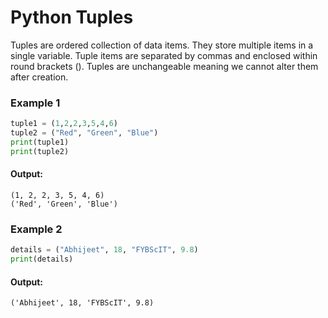 # Python Tuples
Tuples are ordered collection of data items. They store multiple items in a single variable. Tuple items are separated by commas and enclosed within round brackets (). Tuples are unchangeable meaning we cannot alter them after creation.

### Example 1
```python
tuple1 = (1,2,2,3,5,4,6)
tuple2 = ("Red", "Green", "Blue")
print(tuple1)
print(tuple2)
```
#### Output:
```
(1, 2, 2, 3, 5, 4, 6)
('Red', 'Green', 'Blue')
```

### Example 2
```python
details = ("Abhijeet", 18, "FYBScIT", 9.8)
print(details)
```
#### Output:
```
('Abhijeet', 18, 'FYBScIT', 9.8)
```
